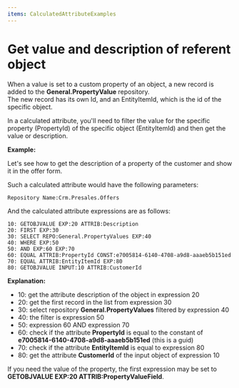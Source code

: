 ```yaml
---
items: CalculatedAttributeExamples
---
```


# Get value and description of referent object

When a value is set to a custom property of an object, a new record is added to the **General.PropertyValue** repository. <br>
The new record has its own Id, and an EntityItemId, which is the id of the specific object. 

In a calculated attribute, you'll need to filter the value for the specific property (PropertyId) of the specific object (EntityItemId) and then get the value or description. 

**Example:**

Let's see how to get the description of a property of the customer and show it in the offer form. 

Such a calculated attribute would have the following parameters:

```
Repository Name:Crm.Presales.Offers
```

And the calculated attribute expressions are as follows:

```
10: GETOBJVALUE EXP:20 ATTRIB:Description 
20: FIRST EXP:30 
30: SELECT REPO:General.PropertyValues EXP:40
40: WHERE EXP:50 
50: AND EXP:60 EXP:70
60: EQUAL ATTRIB:PropertyId CONST:e7005814-6140-4708-a9d8-aaaeb5b151ed
70: EQUAL ATTRIB:EntityItemId EXP:80
80: GETOBJVALUE INPUT:10 ATTRIB:CustomerId
```

**Explanation:**

- 10: get the attribute description of the object in expression 20 
- 20: get the first record in the list from expression 30
- 30: select repository **General.PropertyValues** filtered by expression 40
- 40: the filter is expression 50
- 50: expression 60 AND expression 70
- 60: check if the attribute **PropertyId** is equal to the constant of **e7005814-6140-4708-a9d8-aaaeb5b151ed** (this is a guid)
- 70: check if the attribute **EntityItemId** is equal to expression 80
- 80: get the attribute **CustomerId** of the input object of expression 10

 
If you need the value of the property, the first expression may be set to **GETOBJVALUE EXP:20 ATTRIB:PropertyValueField**.
